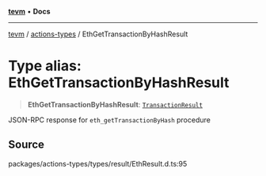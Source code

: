 [**tevm**](../../README.md) • **Docs**

***

[tevm](../../modules.md) / [actions-types](../README.md) / EthGetTransactionByHashResult

# Type alias: EthGetTransactionByHashResult

> **EthGetTransactionByHashResult**: [`TransactionResult`](TransactionResult.md)

JSON-RPC response for `eth_getTransactionByHash` procedure

## Source

packages/actions-types/types/result/EthResult.d.ts:95
